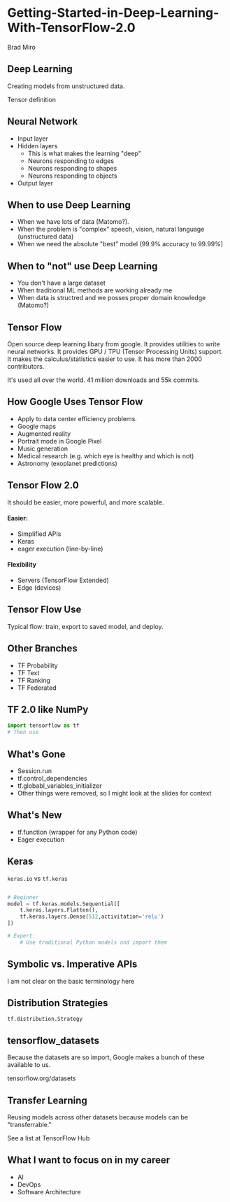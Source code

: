 # Getting-Started-in-Deep-Learning-With-TensorFlow-2.0
Brad Miro

## Deep Learning
Creating models from unstructured data. 

Tensor definition

## Neural Network
- Input layer
- Hidden layers
    * This is what makes the learning "deep" 
    * Neurons responding to edges
    * Neurons responding to shapes
    * Neurons responding to objects
- Output layer

## When to use Deep Learning
* When we have lots of data (Matomo?). 
* When the problem is "complex" speech, vision, natural language (unstructured data)
* When we need the absolute "best" model (99.9% accuracy to 99.99%)

## When to "not" use Deep Learning
- You don't have a large dataset
- When traditional ML methods are working already me
- When data is structred and we posses proper domain knowledge (Matomo?)

## Tensor Flow
Open source deep learning libary from google. It provides utilities to write neural networks. It provides GPU / TPU (Tensor Processing Units) support. It makes the calculus/statistics easier to use. It has more than 2000 contributors. 

It's used all over the world. 41 million downloads and 55k commits. 

## How Google Uses Tensor Flow
- Apply to data center efficiency problems. 
- Google maps
- Augmented reality 
- Portrait mode in Google Pixel
- Music generation
- Medical research (e.g. which eye is healthy and which is not)
- Astronomy (exoplanet predictions)

## Tensor Flow 2.0
It should be easier, more powerful, and more scalable. 

#### Easier:
- Simplified APIs
- Keras
- eager execution (line-by-line)

#### Flexibility
- Servers (TensorFlow Extended)
- Edge (devices)

## Tensor Flow Use
Typical flow: train, export to saved model, and deploy.

## Other Branches
* TF Probability
* TF Text
* TF Ranking
* TF Federated

## TF 2.0 like NumPy
```python
import tensorflow as tf
# Then use
```

## What's Gone
* Session.run
* tf.control_dependencies
* tf.globabl_variables_initializer
* Other things were removed, so I might look at the slides for context

## What's New
* tf.function (wrapper for any Python code)
* Eager execution

## Keras
`keras.io` vs `tf.keras`

```python

# Beginner
model = tf.keras.models.Sequential([
    t.keras.layers.Flatten(),
    tf.keras.layers.Dense(512,activitation='relu')
])

# Expert: 
    # Use traditional Python models and import them
```

## Symbolic vs. Imperative APIs
I am not clear on the basic terminology here

## Distribution Strategies
`tf.distribution.Strategy`

## tensorflow_datasets
Because the datasets are so import, Google makes a bunch of these available to us. 

tensorflow.org/datasets

## Transfer Learning
Reusing models across other datasets because models can be "transferrable." 

See a list at TensorFlow Hub

## What I want to focus on in my career
* AI
* DevOps
* Software Architecture




